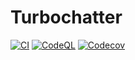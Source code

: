# Turbochatter
[![CI](https://github.com/mike-koala-bear/turbochatter/actions/workflows/ci.yml/badge.svg)](https://github.com/mike-koala-bear/turbochatter/actions/workflows/ci.yml)
[![CodeQL](https://github.com/mike-koala-bear/turbochatter/actions/workflows/codeql.yml/badge.svg)](https://github.com/mike-koala-bear/turbochatter/actions/workflows/codeql.yml)
[![Codecov](https://github.com/mike-koala-bear/turbochatter/actions/workflows/codecov.yml/badge.svg)](https://github.com/mike-koala-bear/turbochatter/actions/workflows/codecov.yml)
